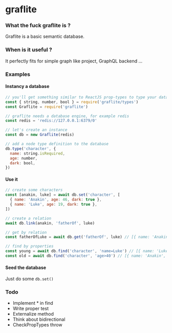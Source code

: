 # graflite

### What the fuck graflite is ?

Graflite is a basic semantic database.

### When is it useful ?

It perfectly fits for simple graph like project, GraphQL backend ...

### Examples

#### Instancy a database

```js
// you'll get something similar to ReactJS prop-types to type your data
const { string, number, bool } = require('graflite/types')
const Graflite = require('graflite')

// graflite needs a database engine, for example redis
const redis = 'redis://127.0.0.1:6379/0'

// let's create an instance
const db = new Graflite(redis)

// add a node type definition to the database
db.type('character', {
  name: string.isRequired,
  age: number,
  dark: bool,
})
```

#### Use it

```js
// create some characters
const [anakin, luke] = await db.set('character', [
  { name: 'Anakin', age: 46, dark: true },
  { name: 'Luke', age: 19, dark: true },
])

// create a relation 
await db.link(anakin, 'fatherOf', luke)

// get by relation
const fatherOfLuke = await db.get('fatherOf', luke) // [{ name: 'Anakin', ...}]

// find by properties
const young = await db.find('character', 'name=Luke') // [{ name: 'Luke', ... }]
const old = await db.find('character', 'age>40') // [{ name: 'Anakin', ...}]
```

#### Seed the database
Just do some `db.set()`

### Todo

- Implement \* in find
- Write proper test
- Externalize method
- Think about bidirectional
- CheckPropTypes throw
